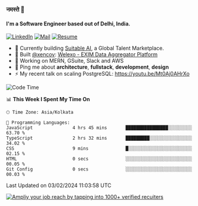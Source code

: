 ### नमस्ते 🙏

#### I'm a Software Engineer based out of Delhi, India.

[![LinkedIn](https://img.shields.io/badge/linkedin-%230077B5.svg)](https://linkedin.com/in/sambhav2612)
[![Mail](https://img.shields.io/badge/gmail-D14836)](mailto:sambhavjain2612@gmail.com)
[![Resume](https://img.shields.io/badge/resume-%23#FFFF00.svg)](https://mega.nz/file/IjA3yaoB#BFfQg1-aKva0piAd_wWs8Hf5dlnYRQ2ZkwtYwNMzBhA)

- 🏢 Currently building [Suitable AI](https://suitable.ai), a Global Talent Marketplace.
- 💅 Built [@xencov](https://github.com/xencov): [Welexo - EXIM Data Aggregator Platform](https://welexo.com)
- 🌱 Working on MERN, GSuite, Slack and AWS
- 💬 Ping me about **architecture**, **fullstack**, **development**, **design**
- ⚡️ My recent talk on scaling PostgreSQL: https://youtu.be/Mt0Aj0AHrXo

<!--START_SECTION:waka-->
![Code Time](http://img.shields.io/badge/Code%20Time-3%2C862%20hrs%2017%20mins-blue)

📊 **This Week I Spent My Time On** 

```text
🕑︎ Time Zone: Asia/Kolkata

💬 Programming Languages: 
JavaScript               4 hrs 45 mins       ████████████████░░░░░░░░░   63.70 % 
TypeScript               2 hrs 32 mins       █████████░░░░░░░░░░░░░░░░   34.02 % 
CSS                      9 mins              █░░░░░░░░░░░░░░░░░░░░░░░░   02.15 % 
HTML                     0 secs              ░░░░░░░░░░░░░░░░░░░░░░░░░   00.05 % 
Git Config               0 secs              ░░░░░░░░░░░░░░░░░░░░░░░░░   00.03 % 
```


 Last Updated on 03/02/2024 11:03:58 UTC
<!--END_SECTION:waka-->

[![Ampliy your job reach by tapping into 1000+ verified recuiters](https://user-images.githubusercontent.com/19583619/212717528-45b497fd-e886-4452-90fe-93829667bd63.png)](https://suitable.ai)

